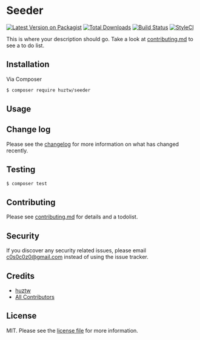 # Seeder

[![Latest Version on Packagist][ico-version]][link-packagist]
[![Total Downloads][ico-downloads]][link-downloads]
[![Build Status][ico-travis]][link-travis]
[![StyleCI][ico-styleci]][link-styleci]

This is where your description should go. Take a look at [contributing.md](contributing.md) to see a to do list.

## Installation

Via Composer

``` bash
$ composer require huztw/seeder
```

## Usage

## Change log

Please see the [changelog](changelog.md) for more information on what has changed recently.

## Testing

``` bash
$ composer test
```

## Contributing

Please see [contributing.md](contributing.md) for details and a todolist.

## Security

If you discover any security related issues, please email c0s0c0z0@gmail.com instead of using the issue tracker.

## Credits

- [huztw][link-author]
- [All Contributors][link-contributors]

## License

MIT. Please see the [license file](license.md) for more information.

[ico-version]: https://img.shields.io/packagist/v/huztw/seeder.svg?style=flat-square
[ico-downloads]: https://img.shields.io/packagist/dt/huztw/seeder.svg?style=flat-square
[ico-travis]: https://img.shields.io/travis/huztw/seeder/master.svg?style=flat-square
[ico-styleci]: https://styleci.io/repos/12345678/shield

[link-packagist]: https://packagist.org/packages/huztw/seeder
[link-downloads]: https://packagist.org/packages/huztw/seeder
[link-travis]: https://travis-ci.org/huztw/seeder
[link-styleci]: https://styleci.io/repos/12345678
[link-author]: https://github.com/huztw
[link-contributors]: ../../contributors

